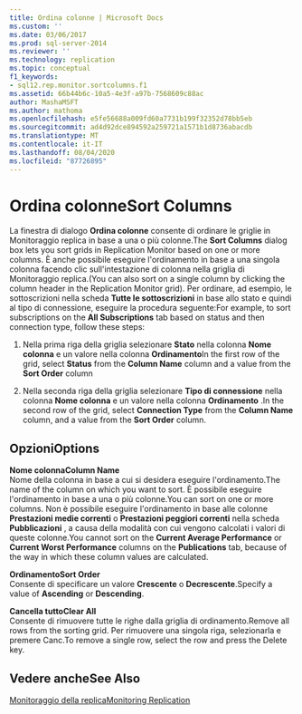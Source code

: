 ```yaml
---
title: Ordina colonne | Microsoft Docs
ms.custom: ''
ms.date: 03/06/2017
ms.prod: sql-server-2014
ms.reviewer: ''
ms.technology: replication
ms.topic: conceptual
f1_keywords:
- sql12.rep.monitor.sortcolumns.f1
ms.assetid: 66b44b6c-10a5-4e3f-a97b-7568609c88ac
author: MashaMSFT
ms.author: mathoma
ms.openlocfilehash: e5fe56688a009fd60a7731b199f32352d78bb5eb
ms.sourcegitcommit: ad4d92dce894592a259721a1571b1d8736abacdb
ms.translationtype: MT
ms.contentlocale: it-IT
ms.lasthandoff: 08/04/2020
ms.locfileid: "87726895"
---
```

# <a name="sort-columns"></a><span data-ttu-id="aa330-102">Ordina colonne</span><span class="sxs-lookup"><span data-stu-id="aa330-102">Sort Columns</span></span>
  <span data-ttu-id="aa330-103">La finestra di dialogo **Ordina colonne** consente di ordinare le griglie in Monitoraggio replica in base a una o più colonne.</span><span class="sxs-lookup"><span data-stu-id="aa330-103">The **Sort Columns** dialog box lets you sort grids in Replication Monitor based on one or more columns.</span></span> <span data-ttu-id="aa330-104">È anche possibile eseguire l'ordinamento in base a una singola colonna facendo clic sull'intestazione di colonna nella griglia di Monitoraggio replica.</span><span class="sxs-lookup"><span data-stu-id="aa330-104">(You can also sort on a single column by clicking the column header in the Replication Monitor grid).</span></span> <span data-ttu-id="aa330-105">Per ordinare, ad esempio, le sottoscrizioni nella scheda **Tutte le sottoscrizioni** in base allo stato e quindi al tipo di connessione, eseguire la procedura seguente:</span><span class="sxs-lookup"><span data-stu-id="aa330-105">For example, to sort subscriptions on the **All Subscriptions** tab based on status and then connection type, follow these steps:</span></span>  
  
1.  <span data-ttu-id="aa330-106">Nella prima riga della griglia selezionare **Stato** nella colonna **Nome colonna** e un valore nella colonna **Ordinamento**</span><span class="sxs-lookup"><span data-stu-id="aa330-106">In the first row of the grid, select **Status** from the **Column Name** column and a value from the **Sort Order** column</span></span>  
  
2.  <span data-ttu-id="aa330-107">Nella seconda riga della griglia selezionare **Tipo di connessione** nella colonna **Nome colonna** e un valore nella colonna **Ordinamento** .</span><span class="sxs-lookup"><span data-stu-id="aa330-107">In the second row of the grid, select **Connection Type** from the **Column Name** column, and a value from the **Sort Order** column.</span></span>  
  
## <a name="options"></a><span data-ttu-id="aa330-108">Opzioni</span><span class="sxs-lookup"><span data-stu-id="aa330-108">Options</span></span>  
 <span data-ttu-id="aa330-109">**Nome colonna**</span><span class="sxs-lookup"><span data-stu-id="aa330-109">**Column Name**</span></span>  
 <span data-ttu-id="aa330-110">Nome della colonna in base a cui si desidera eseguire l'ordinamento.</span><span class="sxs-lookup"><span data-stu-id="aa330-110">The name of the column on which you want to sort.</span></span> <span data-ttu-id="aa330-111">È possibile eseguire l'ordinamento in base a una o più colonne.</span><span class="sxs-lookup"><span data-stu-id="aa330-111">You can sort on one or more columns.</span></span> <span data-ttu-id="aa330-112">Non è possibile eseguire l'ordinamento in base alle colonne **Prestazioni medie correnti** o **Prestazioni peggiori correnti** nella scheda **Pubblicazioni** , a causa della modalità con cui vengono calcolati i valori di queste colonne.</span><span class="sxs-lookup"><span data-stu-id="aa330-112">You cannot sort on the **Current Average Performance** or **Current Worst Performance** columns on the **Publications** tab, because of the way in which these column values are calculated.</span></span>  
  
 <span data-ttu-id="aa330-113">**Ordinamento**</span><span class="sxs-lookup"><span data-stu-id="aa330-113">**Sort Order**</span></span>  
 <span data-ttu-id="aa330-114">Consente di specificare un valore **Crescente** o **Decrescente**.</span><span class="sxs-lookup"><span data-stu-id="aa330-114">Specify a value of **Ascending** or **Descending**.</span></span>  
  
 <span data-ttu-id="aa330-115">**Cancella tutto**</span><span class="sxs-lookup"><span data-stu-id="aa330-115">**Clear All**</span></span>  
 <span data-ttu-id="aa330-116">Consente di rimuovere tutte le righe dalla griglia di ordinamento.</span><span class="sxs-lookup"><span data-stu-id="aa330-116">Remove all rows from the sorting grid.</span></span> <span data-ttu-id="aa330-117">Per rimuovere una singola riga, selezionarla e premere Canc.</span><span class="sxs-lookup"><span data-stu-id="aa330-117">To remove a single row, select the row and press the Delete key.</span></span>  
  
## <a name="see-also"></a><span data-ttu-id="aa330-118">Vedere anche</span><span class="sxs-lookup"><span data-stu-id="aa330-118">See Also</span></span>  
 [<span data-ttu-id="aa330-119">Monitoraggio della replica</span><span class="sxs-lookup"><span data-stu-id="aa330-119">Monitoring Replication</span></span>](monitoring-replication.md)  
  
  

